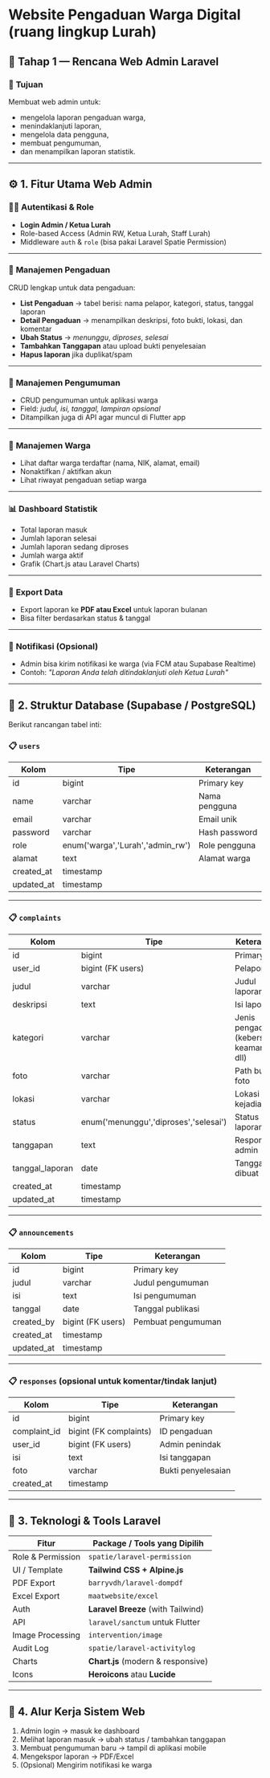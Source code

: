 # Website Pengaduan Warga Digital (ruang lingkup Lurah) 

## 🧩 **Tahap 1 — Rencana Web Admin Laravel**

### 🎯 **Tujuan**

Membuat web admin untuk:

* mengelola laporan pengaduan warga,
* menindaklanjuti laporan,
* mengelola data pengguna,
* membuat pengumuman,
* dan menampilkan laporan statistik.

---

## ⚙️ **1. Fitur Utama Web Admin**

### 🧍‍♂️ **Autentikasi & Role**

* **Login Admin / Ketua Lurah**
* Role-based Access (Admin RW, Ketua Lurah, Staff Lurah)
* Middleware `auth` & `role` (bisa pakai Laravel Spatie Permission)

---

### 📝 **Manajemen Pengaduan**

CRUD lengkap untuk data pengaduan:

* **List Pengaduan** → tabel berisi: nama pelapor, kategori, status, tanggal laporan
* **Detail Pengaduan** → menampilkan deskripsi, foto bukti, lokasi, dan komentar
* **Ubah Status** → *menunggu*, *diproses*, *selesai*
* **Tambahkan Tanggapan** atau upload bukti penyelesaian
* **Hapus laporan** jika duplikat/spam

---

### 📢 **Manajemen Pengumuman**

* CRUD pengumuman untuk aplikasi warga
* Field: *judul, isi, tanggal, lampiran opsional*
* Ditampilkan juga di API agar muncul di Flutter app

---

### 👥 **Manajemen Warga**

* Lihat daftar warga terdaftar (nama, NIK, alamat, email)
* Nonaktifkan / aktifkan akun
* Lihat riwayat pengaduan setiap warga

---

### 📊 **Dashboard Statistik**

* Total laporan masuk
* Jumlah laporan selesai
* Jumlah laporan sedang diproses
* Jumlah warga aktif
* Grafik (Chart.js atau Laravel Charts)

---

### 📂 **Export Data**

* Export laporan ke **PDF atau Excel** untuk laporan bulanan
* Bisa filter berdasarkan status & tanggal

---

### 🔔 **Notifikasi (Opsional)**

* Admin bisa kirim notifikasi ke warga (via FCM atau Supabase Realtime)
* Contoh: *"Laporan Anda telah ditindaklanjuti oleh Ketua Lurah"*

---

## 🧱 **2. Struktur Database (Supabase / PostgreSQL)**

Berikut rancangan tabel inti:

### 📋 `users`

| Kolom      | Tipe                          | Keterangan    |
| ---------- | ----------------------------- | ------------- |
| id         | bigint                        | Primary key   |
| name       | varchar                       | Nama pengguna |
| email      | varchar                       | Email unik    |
| password   | varchar                       | Hash password |
| role       | enum('warga','Lurah','admin_rw') | Role pengguna |
| alamat     | text                          | Alamat warga  |
| created_at | timestamp                     |               |
| updated_at | timestamp                     |               |

---

### 📋 `complaints`

| Kolom           | Tipe                                  | Keterangan                                  |
| --------------- | ------------------------------------- | ------------------------------------------- |
| id              | bigint                                | Primary key                                 |
| user_id         | bigint (FK users)                     | Pelapor                                     |
| judul           | varchar                               | Judul laporan                               |
| deskripsi       | text                                  | Isi laporan                                 |
| kategori        | varchar                               | Jenis pengaduan (kebersihan, keamanan, dll) |
| foto            | varchar                               | Path bukti foto                             |
| lokasi          | varchar                               | Lokasi kejadian                             |
| status          | enum('menunggu','diproses','selesai') | Status laporan                              |
| tanggapan       | text                                  | Respon dari admin                           |
| tanggal_laporan | date                                  | Tanggal dibuat                              |
| created_at      | timestamp                             |                                             |
| updated_at      | timestamp                             |                                             |

---

### 📋 `announcements`

| Kolom      | Tipe              | Keterangan         |
| ---------- | ----------------- | ------------------ |
| id         | bigint            | Primary key        |
| judul      | varchar           | Judul pengumuman   |
| isi        | text              | Isi pengumuman     |
| tanggal    | date              | Tanggal publikasi  |
| created_by | bigint (FK users) | Pembuat pengumuman |
| created_at | timestamp         |                    |
| updated_at | timestamp         |                    |

---

### 📋 `responses` (opsional untuk komentar/tindak lanjut)

| Kolom        | Tipe                   | Keterangan         |
| ------------ | ---------------------- | ------------------ |
| id           | bigint                 | Primary key        |
| complaint_id | bigint (FK complaints) | ID pengaduan       |
| user_id      | bigint (FK users)      | Admin penindak     |
| isi          | text                   | Isi tanggapan      |
| foto         | varchar                | Bukti penyelesaian |
| created_at   | timestamp              |                    |

---

## 🧠 **3. Teknologi & Tools Laravel**

| Fitur             | Package / Tools yang Dipilih          |
| ----------------- | ------------------------------------- |
| Role & Permission | `spatie/laravel-permission`           |
| UI / Template     | **Tailwind CSS + Alpine.js**          |
| PDF Export        | `barryvdh/laravel-dompdf`             |
| Excel Export      | `maatwebsite/excel`                   |
| Auth              | **Laravel Breeze** (with Tailwind)    |
| API               | `laravel/sanctum` untuk Flutter       |
| Image Processing  | `intervention/image`                  |
| Audit Log         | `spatie/laravel-activitylog`          |
| Charts            | **Chart.js** (modern & responsive)    |
| Icons             | **Heroicons** atau **Lucide**         |

---

## 🚀 **4. Alur Kerja Sistem Web**

1. Admin login → masuk ke dashboard
2. Melihat laporan masuk → ubah status / tambahkan tanggapan
3. Membuat pengumuman baru → tampil di aplikasi mobile
4. Mengekspor laporan → PDF/Excel
5. (Opsional) Mengirim notifikasi ke warga

